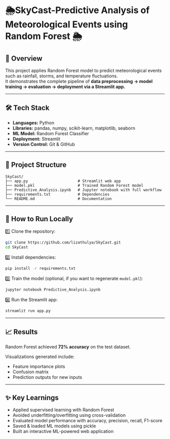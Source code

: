# 🌦️SkyCast-Predictive Analysis of Meteorological Events using Random Forest 🌦️

## 📌 Overview
This project applies Random Forest model to predict meteorological events such as rainfall, storms, and temperature fluctuations.  
It demonstrates the complete pipeline of **data preprocessing → model training → evaluation → deployment via a Streamlit app.**

---

## 🛠️ Tech Stack
- **Languages:** Python  
- **Libraries:** pandas, numpy, scikit-learn, matplotlib, seaborn  
- **ML Model:** Random Forest Classifier  
- **Deployment:** Streamlit  
- **Version Control:** Git & GitHub  

---

## 📂 Project Structure
```
SkyCast/
├── app.py                      # Streamlit web app
├── model.pkl                   # Trained Random Forest model
├── Predictive_Analysis.ipynb   # Jupyter notebook with full workflow
├── requirements.txt            # Dependencies
└── README.md                   # Documentation
```

---

## 🚀 How to Run Locally

1️⃣ Clone the repository:
```bash
git clone https://github.com/lizathulya/SkyCast.git
cd SkyCast
```

2️⃣ Install dependencies:
```bash
pip install -r requirements.txt
```

3️⃣ Train the model (optional, if you want to regenerate `model.pkl`):
```bash
jupyter notebook Predictive_Analysis.ipynb
```

4️⃣ Run the Streamlit app:
```bash
streamlit run app.py
```

---

## 📈 Results
Random Forest achieved **72% accuracy** on the test dataset.  

Visualizations generated include:
- Feature importance plots  
- Confusion matrix  
- Prediction outputs for new inputs  

---

## ✨ Key Learnings
- Applied supervised learning with Random Forest  
- Avoided underfitting/overfitting using cross-validation  
- Evaluated model performance with accuracy, precision, recall, F1-score  
- Saved & loaded ML models using pickle  
- Built an interactive ML-powered web application  
